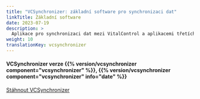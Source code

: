 ```yaml
---
title: "VCSynchronizer: základní software pro synchronizaci dat"
linkTitle: Základní software
date: 2023-07-19
description: >
  Aplikace pro synchronizaci dat mezi VitalControl a aplikacemi třetích stran.
weight: 10
translationKey: vcsynchronizer
---
```

#### VCSynchronizer verze {{% version/vcsynchronizer component="vcsynchronizer" %}}, {{% version/vcsynchronizer component="vcsynchronizer" info="date" %}}

<a href="/download/SetupVitalControlSynchronizer.exe" role="button" class="btn btn-primary btn-lg">Stáhnout VCSynchronizer</a>
